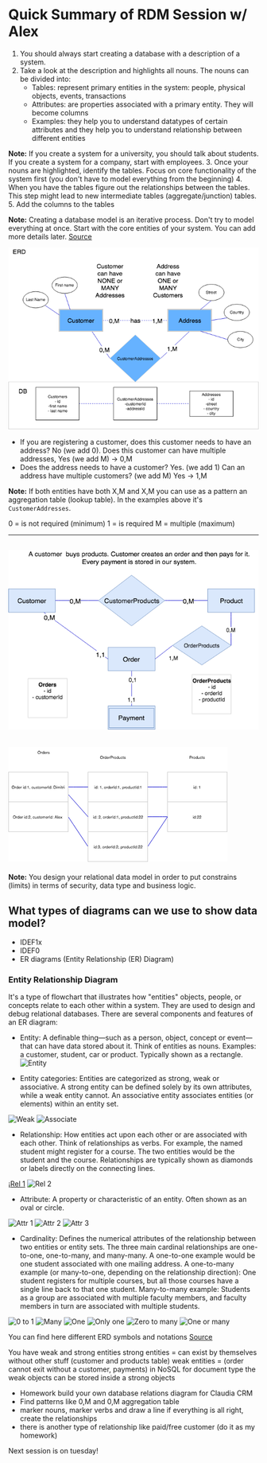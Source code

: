 # Quick Summary of RDM Session w/ Alex

1. You should always start creating a database with a description of a system. 
2. Take a look at the description and highlights all nouns. The nouns can be divided into:
    + Tables: represent primary entities in the system: people, physical objects, events, transactions
    + Attributes: are properties associated with a primary entity. They will become columns
    + Examples: they help you to understand datatypes of certain attributes and they help you to understand relationship between different entities

**Note:** If you create a system for a university, you should talk about students. If you create a system for a company, start with employees.
3. Once your nouns are highlighted, identify the tables. Focus on core functionality of the system first (you don't have to model everything from the beginning)
4. When you have the tables figure out the relationships between the tables. This step might lead to new intermediate tables (aggregate/junction) tables.
5. Add the columns to the tables

**Note:** Creating a database model is an iterative process. Don't try to model everything at once. Start with the core entities of your system. You can add more details later. [Source](https://www.vertabelo.com/blog/technical-articles/how-to-create-a-database-model-from-scratch)


![Customer](./images/CustomerAddress.png)

* If you are registering a customer, does this customer needs to have an address? No (we add 0). Does this customer can have multiple addresses, Yes (we add M) -> 0,M
* Does the address needs to have a customer? Yes. (we add 1) Can an address have multiple customers? (we add M) Yes -> 1,M

**Note:** If both entities have both X,M and X,M you can use as a pattern an aggregation table (lookup table). In the examples above it's `CustomerAddresses`. 

0 = is not required (minimum)
1 = is required
M = multiple (maximum)

---
![Shop](./images/ER-shop.png)
---
![Translation to Tables](./images/ER-translation-to-DB-Tables.png)
---


**Note:** You design your relational data model in order to put constrains (limits) in terms of security, data type and business logic.

## What types of diagrams can we use to show data model?

- IDEF1x
- IDEF0
- ER diagrams (Entity Relationship (ER) Diagram)

### Entity Relationship Diagram 

It's a type of flowchart that illustrates how "entities" objects, people, or concepts relate to each other within a system. They are used to design and debug relational databases. There are several components and features of an ER diagram:

* Entity: A definable thing—such as a person, object, concept or event—that can have data stored about it. Think of entities as nouns. Examples: a customer, student, car or product. Typically shown as a rectangle. 
![Entity](https://d2slcw3kip6qmk.cloudfront.net/marketing/pages/chart/seo/ERD/discovery/erd-symbols-01.svg)

* Entity categories: Entities are categorized as strong, weak or associative. A strong entity can be defined solely by its own attributes, while a weak entity cannot. An associative entity associates entities (or elements) within an entity set. 

![Weak](https://d2slcw3kip6qmk.cloudfront.net/marketing/pages/chart/seo/ERD/discovery/erd-symbols-02.svg) 
![Associate](https://d2slcw3kip6qmk.cloudfront.net/marketing/pages/chart/seo/ERD/discovery/erd-symbols-03.svg)

* Relationship: How entities act upon each other or are associated with each other. Think of relationships as verbs. For example, the named student might register for a course. The two entities would be the student and the course. Relationships are typically shown as diamonds or labels directly on the connecting lines.

¡[Rel 1](https://d2slcw3kip6qmk.cloudfront.net/marketing/pages/chart/seo/ERD/discovery/erd-symbols-09.svg)
![Rel 2](https://d2slcw3kip6qmk.cloudfront.net/marketing/pages/chart/seo/ERD/discovery/erd-symbols-10.svg)

* Attribute: A property or characteristic of an entity. Often shown as an oval or circle.

![Attr 1](https://d2slcw3kip6qmk.cloudfront.net/marketing/pages/chart/seo/ERD/discovery/erd-symbols-04.svg)
![Attr 2](https://d2slcw3kip6qmk.cloudfront.net/marketing/pages/chart/seo/ERD/discovery/erd-symbols-05.svg)
![Attr 3](https://d2slcw3kip6qmk.cloudfront.net/marketing/pages/chart/seo/ERD/discovery/erd-symbols-06.svg)

* Cardinality: Defines the numerical attributes of the relationship between two entities or entity sets. The three main cardinal relationships are one-to-one, one-to-many, and many-many. A one-to-one example would be one student associated with one mailing address. A one-to-many example (or many-to-one, depending on the relationship direction): One student registers for multiple courses, but all those courses have a single line back to that one student. Many-to-many example: Students as a group are associated with multiple faculty members, and faculty members in turn are associated with multiple students.

![0 to 1](https://d2slcw3kip6qmk.cloudfront.net/marketing/pages/chart/seo/ERD/discovery/erd-symbols-11.svg)
![Many](https://d2slcw3kip6qmk.cloudfront.net/marketing/pages/chart/seo/ERD/discovery/erd-symbols-12.svg)
![One](https://d2slcw3kip6qmk.cloudfront.net/marketing/pages/chart/seo/ERD/discovery/erd-symbols-13.svg)
![Only one](https://d2slcw3kip6qmk.cloudfront.net/marketing/pages/chart/seo/ERD/discovery/erd-symbols-14.svg)
![Zero to many](https://d2slcw3kip6qmk.cloudfront.net/marketing/pages/chart/seo/ERD/discovery/erd-symbols-15.svg)
![One or many](https://d2slcw3kip6qmk.cloudfront.net/marketing/pages/chart/seo/ERD/discovery/erd-symbols-16.svg)

You can find here different ERD symbols and notations [Source](https://www.lucidchart.com/pages/er-diagrams)




You have weak and strong entities
strong entities = can exist by themselves without other stuff (customer and products table)
weak entities =  (order cannot exit without a customer, payments)
in NoSQL for document type the weak objects can be stored inside a strong objects

- Homework build your own database relations diagram for Claudia CRM
- Find patterns like 0,M and 0,M aggregation table
- marker nouns, marker verbs and draw a line if everything is all right, create the relationships
- there is another type of relationship like paid/free customer (do it as my homework)

Next session is on tuesday!
